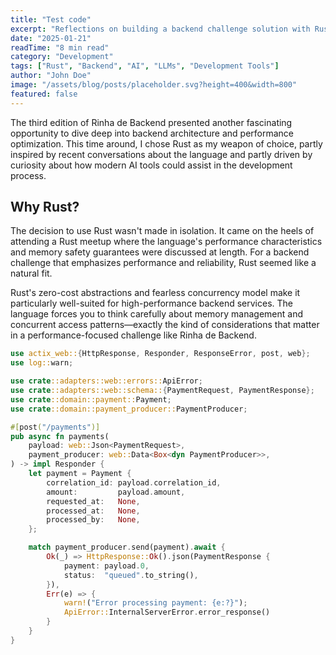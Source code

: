 ```yaml
---
title: "Test code"
excerpt: "Reflections on building a backend challenge solution with Rust and Gemini CLI, exploring how LLMs can be powerful development tools when used wisely."
date: "2025-01-21"
readTime: "8 min read"
category: "Development"
tags: ["Rust", "Backend", "AI", "LLMs", "Development Tools"]
author: "John Doe"
image: "/assets/blog/posts/placeholder.svg?height=400&width=800"
featured: false
---
```



The third edition of Rinha de Backend presented another fascinating opportunity to dive deep into backend architecture and performance optimization. This time around, I chose Rust as my weapon of choice, partly inspired by recent conversations about the language and partly driven by curiosity about how modern AI tools could assist in the development process.

## Why Rust?

The decision to use Rust wasn't made in isolation. It came on the heels of attending a Rust meetup where the language's performance characteristics and memory safety guarantees were discussed at length. For a backend challenge that emphasizes performance and reliability, Rust seemed like a natural fit.

Rust's zero-cost abstractions and fearless concurrency model make it particularly well-suited for high-performance backend services. The language forces you to think carefully about memory management and concurrent access patterns—exactly the kind of considerations that matter in a performance-focused challenge like Rinha de Backend.

~~~rust
use actix_web::{HttpResponse, Responder, ResponseError, post, web};
use log::warn;

use crate::adapters::web::errors::ApiError;
use crate::adapters::web::schema::{PaymentRequest, PaymentResponse};
use crate::domain::payment::Payment;
use crate::domain::payment_producer::PaymentProducer;

#[post("/payments")]
pub async fn payments(
	payload: web::Json<PaymentRequest>,
	payment_producer: web::Data<Box<dyn PaymentProducer>>,
) -> impl Responder {
	let payment = Payment {
		correlation_id: payload.correlation_id,
		amount:         payload.amount,
		requested_at:   None,
		processed_at:   None,
		processed_by:   None,
	};

	match payment_producer.send(payment).await {
		Ok(_) => HttpResponse::Ok().json(PaymentResponse {
			payment: payload.0,
			status:  "queued".to_string(),
		}),
		Err(e) => {
			warn!("Error processing payment: {e:?}");
			ApiError::InternalServerError.error_response()
		}
	}
}
~~~